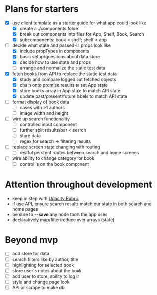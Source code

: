# Plans for starters
- [X] use client template as a starter guide for what app could look like
    - [X] create a ./components folder
	- [X] break out components into files for App, Shelf, Book, Search
    - [X] subcomponents: book < shelf; shelf < app
- [ ] decide what state and passed-in props look like
	- [X] include propTypes in components
	- [X] basic setup/questions about data store
	- [X] decide how to use state and props
	- [ ] arrange and normalize the static test data
- [X] fetch books from API to replace the static test data
	- [X] study and compare logged out fetched objects
	- [X] chain onto promise results to set App state
	- [X] store books array in App state to match API state
	- [X] update past/present/future labels to match API state
- [ ] format display of book data
	- [ ] cases with >1 authors
	- [ ] image width and height
- [ ] wire up search functionality
	- [ ] controlled input component
	- [ ] further split results/bar < search
	- [ ] store data
	- [ ] regex for search -> filtering results
- [ ] replace screen state changing with routing
	- [ ] restful perstent routes between search and home screens
- [ ] wire ability to change category for book
	- [ ] control is on the book component

# Attention throughout development
- keep in step with [Udacity Rubric](https://review.udacity.com/#!/rubrics/918/view)
- if use API, ensure search results match our state in both search and home pages
- be sure to **--save** any node tools the app uses
- declaratively map/filter/reduce over arrays (state)

# Beyond mvp
- [ ] add store for data
- [ ] search filters like by author, title
- [ ] highlighting for selected book
- [ ] store user's notes about the book
- [ ] add user to store, ability to log in
- [ ] style and change page look
- [ ] API or scrape to make db
